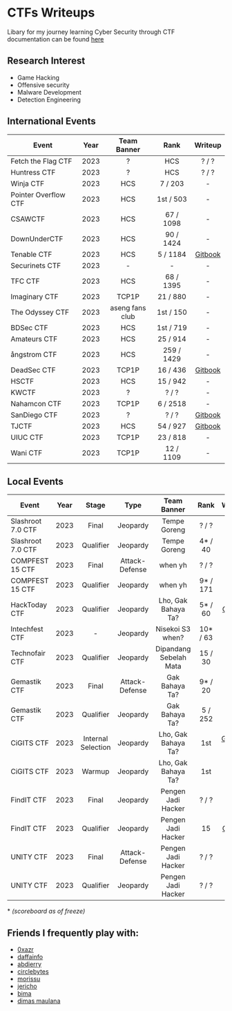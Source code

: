 # CTFs Writeups
Libary for my journey learning Cyber Security through CTF   
documentation can be found [here](https://hyggehalcyon.gitbook.io/page/ctfs/2023)  

## Research Interest
- Game Hacking   
- Offensive security   
- Malware Development
- Detection Engineering

## International Events
| Event | Year  | Team Banner | Rank | Writeup |
| --- | --- |  :---: |  :---: | :---: |
| Fetch the Flag CTF | 2023 | ? | HCS | ? / ? | - | 
| Huntress CTF | 2023 | ? | HCS | ? / ? | - | 
| Winja CTF | 2023 | HCS | 7 / 203 | - | 
| Pointer Overflow CTF | 2023 | HCS |  1st / 503 | - |
| CSAWCTF | 2023 | HCS |  67 / 1098 | - |
| DownUnderCTF | 2023 | HCS |  90 / 1424 | - |
| Tenable CTF | 2023 | HCS |  5 / 1184 | [Gitbook](https://hyggehalcyon.gitbook.io/page/ctfs/2023/tenable-ctf-2023) |
| Securinets CTF | 2023 | - |  - | - |
| TFC CTF | 2023 | HCS |  68 / 1395 | - |
| Imaginary CTF | 2023 | TCP1P | 21 / 880 | - |
| The Odyssey CTF | 2023 | aseng fans club | 1st / 150 | - |
| BDSec CTF | 2023 | HCS | 1st / 719 | - |
| Amateurs CTF | 2023 | HCS | 25 / 914 | - |
| ångstrom CTF | 2023 | HCS | 259 / 1429 | - 
| DeadSec CTF | 2023 | TCP1P | 16 / 436 | [Gitbook](https://hyggehalcyon.gitbook.io/page/ctfs/2023/deadsec-ctf-2023) 
| HSCTF | 2023 | HCS | 15 / 942 | -
| KWCTF | 2023 | ? | ? / ? | - 
| Nahamcon CTF | 2023 | TCP1P | 6 / 2518 | -     
| SanDiego CTF |2023 | ? | ? / ? | [Gitbook](https://hyggehalcyon.gitbook.io/page/ctfs/2023/sandiegoctf-2023) 
| TJCTF |  2023 | HCS | 54 / 927 | [Gitbook](https://hyggehalcyon.gitbook.io/page/ctfs/2023/tjctf-2023) 
| UIUC CTF | 2023 | TCP1P | 23 / 818 | -    
| Wani CTF | 2023 | TCP1P | 12 / 1109 | - 
    
    
## Local Events
| Event | Year  | Stage | Type | Team Banner | Rank | Writeup |
| --- | :---: | :---: | :---: |  :---: |  :---: | :---: |
| Slashroot 7.0 CTF | 2023 | Final | Jeopardy | Tempe Goreng | ? / ? | - |
| Slashroot 7.0 CTF | 2023 | Qualifier | Jeopardy | Tempe Goreng | 4* / 40 | - |
| COMPFEST 15 CTF | 2023 | Final | Attack-Defense | when yh | ? / ? | - |
| COMPFEST 15 CTF | 2023 | Qualifier | Jeopardy | when yh | 9* / 171 | - |
| HackToday CTF | 2023 | Qualifier | Jeopardy | Lho, Gak Bahaya Ta? | 5* / 60 | [Gitbook](https://hyggehalcyon.gitbook.io/page/ctfs/2023/hacktoday-ctf-quals) |
| Intechfest CTF | 2023 | - | Jeopardy | Nisekoi S3 when? | 10* / 63 | - |
| Technofair CTF | 2023  | Qualifier | Jeopardy | Dipandang Sebelah Mata | 15 / 30 | - |
| Gemastik CTF | 2023 | Final | Attack-Defense | Gak Bahaya Ta? | 9* / 20 | - |
| Gemastik CTF | 2023  | Qualifier | Jeopardy | Gak Bahaya Ta? | 5 / 252 | [PDF](https://github.com/HyggeHalcyon/WriteUps/blob/main/2023-GemastikCTF/Qualifier/Writeup%20Seleksi%20Gemastik%202023%20-%20Gak%20Bahaya%20Ta.pdf) |
| CiGITS CTF | 2023 |  Internal Selection | Jeopardy |  Lho, Gak Bahaya Ta? | 1st | [Gitbook](https://hyggehalcyon.gitbook.io/page/ctfs/2023/cigits-2023), [PDF](https://github.com/HyggeHalcyon/WriteUps/blob/main/2023-CiGITSCTF/Seleksi_Internal_Gemastik_2023_Gak_Bahaya_Ta.pdf)
| CiGITS CTF | 2023 | Warmup  | Jeopardy |  Lho, Gak Bahaya Ta? | 1st | [PDF](https://github.com/HyggeHalcyon/WriteUps/blob/main/2023-CiGITSCTF/Writeup%20Warm%20Up%20Gak%20Bahaya%20Ta%20Seleksi%20Internal%20Gemastik%202023.pdf)
| FindIT CTF | 2023 | Final | Jeopardy  | Pengen Jadi Hacker | ? / ? | -
| FindIT CTF | 2023 | Qualifier | Jeopardy | Pengen Jadi Hacker | 15 | [Gitbook](https://hyggehalcyon.gitbook.io/page/ctfs/2023/findit-ctf-2023) 
| UNITY CTF | 2023 | Final | Attack-Defense | Pengen Jadi Hacker | ? / ? | -
| UNITY CTF | 2023 | Qualifier | Jeopardy | Pengen Jadi Hacker | ? / ? | -

\* *(scoreboard as of freeze)*

## Friends I frequently play with:
- [0xazr](https://github.com/0xazr)
- [daffainfo](https://github.com/daffainfo)
- [abdierry](https://github.com/yaudahbanh)
- [circlebytes](https://github.com/ifzahri)
- [morissu](https://github.com/Morissu)
- [jericho](https://github.com/0xazr)
- [bima]()
- [dimas maulana](https://github.com/dimasma0305)